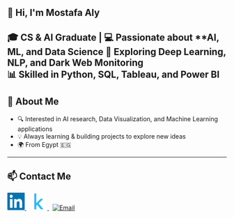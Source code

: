 ## 👋 Hi, I'm Mostafa Aly
🎓 CS & AI Graduate | 💻 Passionate about **AI, ML, and Data Science
🚀 Exploring Deep Learning, NLP, and Dark Web Monitoring  
📊 Skilled in Python, SQL, Tableau, and Power BI  
---

## 🌟 About Me
- 🔍 Interested in AI research, Data Visualization, and Machine Learning applications  
- 💡 Always learning & building projects to explore new ideas  
- 🌍 From Egypt 🇪🇬  

---

## 📫 Contact Me  

<a href="https://www.linkedin.com/in/your-linkedin-username/" target="_blank">
  <img src="./imgs/linkedin.png" alt="LinkedIn" width="40" height="40"/>
</a>
&nbsp;
<a href="https://www.kaggle.com/your-kaggle-username" target="_blank">
  <img src="./imgs/kaggle.png" alt="Kaggle" width="40" height="40"/>
</a>
&nbsp;
<a href="mailto:yourmail@example.com" target="_blank">
  <img src="./imgs/mail.png" alt="Email" width="40" height="40"/>
</a>

